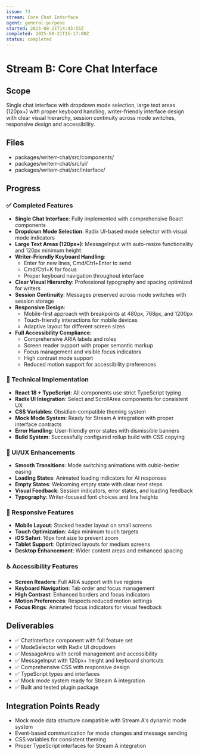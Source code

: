 ```yaml
---
issue: 73
stream: Core Chat Interface
agent: general-purpose
started: 2025-08-21T14:43:55Z
completed: 2025-08-21T15:17:00Z
status: completed
---
```


# Stream B: Core Chat Interface

## Scope
Single chat interface with dropdown mode selection, large text areas (120px+) with proper keyboard handling, writer-friendly interface design with clear visual hierarchy, session continuity across mode switches, responsive design and accessibility.

## Files
- packages/writerr-chat/src/components/
- packages/writerr-chat/src/ui/
- packages/writerr-chat/src/interface/

## Progress

### ✅ Completed Features
- **Single Chat Interface**: Fully implemented with comprehensive React components
- **Dropdown Mode Selection**: Radix UI-based mode selector with visual mode indicators
- **Large Text Areas (120px+)**: MessageInput with auto-resize functionality and 120px minimum height
- **Writer-Friendly Keyboard Handling**: 
  - Enter for new lines, Cmd/Ctrl+Enter to send
  - Cmd/Ctrl+K for focus
  - Proper keyboard navigation throughout interface
- **Clear Visual Hierarchy**: Professional typography and spacing optimized for writers
- **Session Continuity**: Messages preserved across mode switches with session storage
- **Responsive Design**: 
  - Mobile-first approach with breakpoints at 480px, 768px, and 1200px
  - Touch-friendly interactions for mobile devices
  - Adaptive layout for different screen sizes
- **Full Accessibility Compliance**:
  - Comprehensive ARIA labels and roles
  - Screen reader support with proper semantic markup
  - Focus management and visible focus indicators
  - High contrast mode support
  - Reduced motion support for accessibility preferences

### 🔧 Technical Implementation
- **React 18 + TypeScript**: All components use strict TypeScript typing
- **Radix UI Integration**: Select and ScrollArea components for consistent UX
- **CSS Variables**: Obsidian-compatible theming system
- **Mock Mode System**: Ready for Stream A integration with proper interface contracts
- **Error Handling**: User-friendly error states with dismissible banners
- **Build System**: Successfully configured rollup build with CSS copying

### 🎨 UI/UX Enhancements
- **Smooth Transitions**: Mode switching animations with cubic-bezier easing
- **Loading States**: Animated loading indicators for AI responses
- **Empty States**: Welcoming empty state with clear next steps
- **Visual Feedback**: Session indicators, error states, and loading feedback
- **Typography**: Writer-focused font choices and line heights

### 📱 Responsive Features
- **Mobile Layout**: Stacked header layout on small screens
- **Touch Optimization**: 44px minimum touch targets
- **iOS Safari**: 16px font size to prevent zoom
- **Tablet Support**: Optimized layouts for medium screens
- **Desktop Enhancement**: Wider content areas and enhanced spacing

### ♿ Accessibility Features
- **Screen Readers**: Full ARIA support with live regions
- **Keyboard Navigation**: Tab order and focus management
- **High Contrast**: Enhanced borders and focus indicators
- **Motion Preferences**: Respects reduced motion settings
- **Focus Rings**: Animated focus indicators for visual feedback

## Deliverables
- ✅ ChatInterface component with full feature set
- ✅ ModeSelector with Radix UI dropdown
- ✅ MessageArea with scroll management and accessibility
- ✅ MessageInput with 120px+ height and keyboard shortcuts
- ✅ Comprehensive CSS with responsive design
- ✅ TypeScript types and interfaces
- ✅ Mock mode system ready for Stream A integration
- ✅ Built and tested plugin package

## Integration Points Ready
- Mock mode data structure compatible with Stream A's dynamic mode system
- Event-based communication for mode changes and message sending
- CSS variables for consistent theming
- Proper TypeScript interfaces for Stream A integration